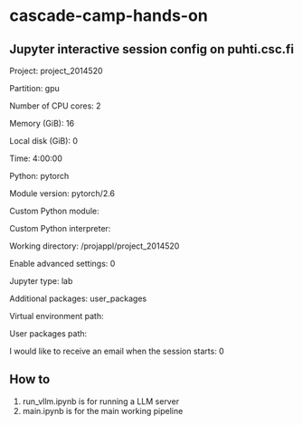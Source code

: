 # cascade-camp-hands-on

## Jupyter interactive session config on puhti.csc.fi

Project: project_2014520

Partition: gpu

Number of CPU cores: 2

Memory (GiB): 16

Local disk (GiB): 0

Time: 4:00:00

Python: pytorch

Module version: pytorch/2.6

Custom Python module:

Custom Python interpreter:

Working directory: /projappl/project_2014520

Enable advanced settings: 0

Jupyter type: lab

Additional packages: user_packages

Virtual environment path:

User packages path:

I would like to receive an email when the session starts: 0

## How to

1. run_vllm.ipynb is for running a LLM server
2. main.ipynb is for the main working pipeline


